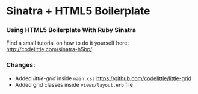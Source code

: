 Sinatra + HTML5 Boilerplate
===========================

### Using HTML5 Boilerplate With Ruby Sinatra

Find a small tutorial on how to do it yourself here:
http://codelittle.com/sinatra-h5bp/


### Changes:
* Added _little-grid_ inside ```main.css``` https://github.com/codelittle/little-grid
* Added grid classes inside ```views/layout.erb``` file